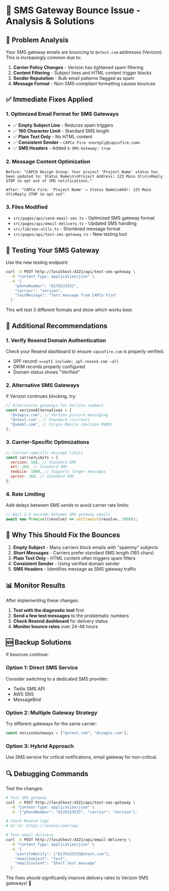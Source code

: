 # 📱 SMS Gateway Bounce Issue - Analysis & Solutions

## 🚨 **Problem Analysis**

Your SMS gateway emails are bouncing to `@vtext.com` addresses (Verizon). This is increasingly common due to:

1. **Carrier Policy Changes** - Verizon has tightened spam filtering
2. **Content Filtering** - Subject lines and HTML content trigger blocks
3. **Sender Reputation** - Bulk email patterns flagged as spam
4. **Message Format** - Non-SMS-compliant formatting causes bounces

## ✅ **Immediate Fixes Applied**

### 1. **Optimized Email Format for SMS Gateways**

- ✅ **Empty Subject Line** - Reduces spam triggers
- ✅ **160 Character Limit** - Standard SMS length
- ✅ **Plain Text Only** - No HTML content
- ✅ **Consistent Sender** - `CAPCo Fire <noreply@capcofire.com>`
- ✅ **SMS Headers** - Added `X-SMS-Gateway: true`

### 2. **Message Content Optimization**

```
Before: "CAPCO Design Group: Your project 'Project Name' status has been updated to: Status Name\n\nProject Address: 123 Main St\n\nReply STOP to opt out of SMS notifications."

After: "CAPCo Fire: 'Project Name' → Status Name\nAddr: 123 Main St\nReply STOP to opt out"
```

### 3. **Files Modified**

- `src/pages/api/send-email-sms.ts` - Optimized SMS gateway format
- `src/pages/api/email-delivery.ts` - Updated SMS handling
- `src/lib/sms-utils.ts` - Shortened message format
- `src/pages/api/test-sms-gateway.ts` - New testing tool

## 🧪 **Testing Your SMS Gateway**

Use the new testing endpoint:

```bash
curl -X POST http://localhost:4321/api/test-sms-gateway \
  -H "Content-Type: application/json" \
  -d '{
    "phoneNumber": "6176333533",
    "carrier": "verizon",
    "testMessage": "Test message from CAPCo Fire"
  }'
```

This will test 3 different formats and show which works best.

## 🔧 **Additional Recommendations**

### 1. **Verify Resend Domain Authentication**

Check your Resend dashboard to ensure `capcofire.com` is properly verified:

- SPF record: `v=spf1 include:_spf.resend.com ~all`
- DKIM records properly configured
- Domain status shows "Verified"

### 2. **Alternative SMS Gateways**

If Verizon continues blocking, try:

```javascript
// Alternative gateways for Verizon numbers
const verizonAlternatives = [
  "@vzwpix.com", // Verizon picture messaging
  "@vtext.com", // Standard (current)
  "@vmobl.com", // Virgin Mobile (Verizon MVNO)
];
```

### 3. **Carrier-Specific Optimizations**

```javascript
// Carrier-specific message limits
const carrierLimits = {
  verizon: 160, // Standard SMS
  att: 160, // Standard SMS
  tmobile: 1600, // Supports longer messages
  sprint: 160, // Standard SMS
};
```

### 4. **Rate Limiting**

Add delays between SMS sends to avoid carrier rate limits:

```javascript
// Wait 2-3 seconds between SMS gateway emails
await new Promise((resolve) => setTimeout(resolve, 2000));
```

## 🎯 **Why This Should Fix the Bounces**

1. **Empty Subject** - Many carriers block emails with "spammy" subjects
2. **Short Messages** - Carriers prefer standard SMS length (160 chars)
3. **Plain Text Only** - HTML content often triggers spam filters
4. **Consistent Sender** - Using verified domain sender
5. **SMS Headers** - Identifies message as SMS gateway traffic

## 📊 **Monitor Results**

After implementing these changes:

1. **Test with the diagnostic tool** first
2. **Send a few test messages** to the problematic numbers
3. **Check Resend dashboard** for delivery status
4. **Monitor bounce rates** over 24-48 hours

## 🆘 **Backup Solutions**

If bounces continue:

### Option 1: **Direct SMS Service**

Consider switching to a dedicated SMS provider:

- Twilio SMS API
- AWS SNS
- MessageBird

### Option 2: **Multiple Gateway Strategy**

Try different gateways for the same carrier:

```javascript
const verizonGateways = ["@vtext.com", "@vzwpix.com"];
```

### Option 3: **Hybrid Approach**

Use SMS service for critical notifications, email gateway for non-critical.

## 🔍 **Debugging Commands**

Test the changes:

```bash
# Test SMS gateway
curl -X POST http://localhost:4321/api/test-sms-gateway \
  -H "Content-Type: application/json" \
  -d '{"phoneNumber": "6176333533", "carrier": "verizon"}'

# Check Resend logs
# Go to: https://resend.com/logs

# Test email delivery
curl -X POST http://localhost:4321/api/email-delivery \
  -H "Content-Type: application/json" \
  -d '{
    "usersToNotify": ["6176333533@vtext.com"],
    "emailSubject": "Test",
    "emailContent": "Short test message"
  }'
```

The fixes should significantly improve delivery rates to Verizon SMS gateways! 🚀
